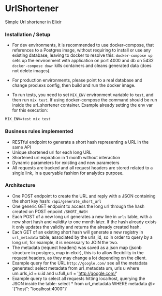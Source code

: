 # UrlShortener

Simple Url shortener in Elixir

### Installation / Setup

- For dev environments, it is recommended to use docker-compose, that references to a Postgres image, without requiring to install or use any existing database, leaving to docker to resolve this:
`docker-compose up` sets up the environment with application on port 4000 and db on 5432
`docker-compose down` kills containers and cleans generated data (does not delete images).

- For production environments, please point to a real database and change prod.exs config, then build and run the docker image.

- To run tests, you need to set `MIX_ENV` environment variable to `test`, and then run `mix test`. If using docker-compose the command should be run inside the url_shortener container. Example already setting the env var for this execution: 

`MIX_ENV=test mix test`

### Business rules implemented

- RESTful endpoint to generate a short hash representing a URL in the same API
- Unique shortened url for each long URL
- Shortened url expiration in 1 month without interaction
- Dynamic parameters for existing and new parameters
- All requests are tracked and all request headers are stored related to a single link, in a queryable fashion for analytics purpose.

### Architecture

- One POST endpoint to create the URL and reply with a JSON containing the short key hash: `/api/generate_short_url`
- One generic GET endpoint to access the long url through the hash created on POST enpoint `/SHORT_HASH`
- Each POST of a new long url generates a new line in `urls` table, with a new short hash and validity to one month later. If the hash already exists it only updates the validity and returns the already created hash.
- Each GET of an existing short hash will generate a new registry in `url_metadata` table, associated by the urls_id, so in order to query by a long url, for example, it is necessary to JOIN the two.
- The metadata (request headers) was saved as a json map (jsonb structure in postgres, map in elixir), this is to allow flexibility in the request headers, as they may change a lot depending on the client.
- Example query for the URL `http://google.com/` see all the metadata generated:
select metadata from url_metadata um, urls u
where um.urls_id = u.id
and u.full_url = 'http://google.com/'
- Example query to select all requests hitting localhost, querying the JSON inside the table:
select * from url_metadata
WHERE metadata @> '{"host": "localhost:4000"}'